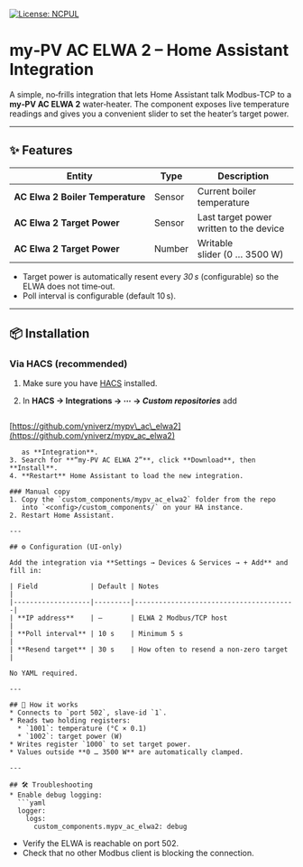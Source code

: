 [![License: NCPUL](https://img.shields.io/badge/license-NCPUL-blue.svg)](./LICENSE.md)

# my‑PV AC ELWA 2 – Home Assistant Integration

A simple, no‑frills integration that lets Home Assistant talk Modbus‑TCP to a **my‑PV AC ELWA 2** water‑heater. The component exposes live temperature readings and gives you a convenient slider to set the heater’s target power.

---

## ✨ Features

| Entity                           | Type   | Description                             |
| -------------------------------- | ------ | --------------------------------------- |
| **AC Elwa 2 Boiler Temperature** | Sensor | Current boiler temperature              |
| **AC Elwa 2 Target Power**       | Sensor | Last target power written to the device |
| **AC Elwa 2 Target Power**       | Number | Writable slider (0 … 3500 W)            |

* Target power is automatically resent every *30 s* (configurable) so the ELWA does not time‑out.
* Poll interval is configurable (default 10 s).

---

## 📦 Installation

### Via HACS (recommended)

1. Make sure you have [HACS](https://hacs.xyz) installed.
2. In **HACS → Integrations → ⋯ → *Custom repositories*** add

   ```
   ```

[https://github.com/yniverz/mypv\_ac\_elwa2](https://github.com/yniverz/mypv_ac_elwa2)

````
   as **Integration**.
3. Search for **“my‑PV AC ELWA 2”**, click **Download**, then **Install**.
4. **Restart** Home Assistant to load the new integration.

### Manual copy
1. Copy the `custom_components/mypv_ac_elwa2` folder from the repo
   into `<config>/custom_components/` on your HA instance.
2. Restart Home Assistant.

---

## ⚙️ Configuration (UI‑only)

Add the integration via **Settings → Devices & Services → + Add** and fill in:

| Field             | Default | Notes                                  |
|-------------------|---------|----------------------------------------|
| **IP address**    | –       | ELWA 2 Modbus/TCP host                 |
| **Poll interval** | 10 s    | Minimum 5 s                            |
| **Resend target** | 30 s    | How often to resend a non‑zero target  |

No YAML required.

---

## 📝 How it works
* Connects to `port 502`, slave‑id `1`.
* Reads two holding registers:
  * `1001`: temperature (°C × 0.1)
  * `1002`: target power (W)
* Writes register `1000` to set target power.
* Values outside **0 … 3500 W** are automatically clamped.

---

## 🛠️ Troubleshooting
* Enable debug logging:
  ```yaml
  logger:
    logs:
      custom_components.mypv_ac_elwa2: debug
````

* Verify the ELWA is reachable on port 502.
* Check that no other Modbus client is blocking the connection.
